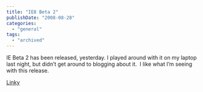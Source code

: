 ```yaml
---
title: "IE8 Beta 2"
publishDate: "2008-08-28"
categories: 
  - "general"
tags:
  - "archived"
---
```


IE Beta 2 has been released, yesterday. I played around with it on my laptop last night, but didn’t get around to blogging about it.  I like what I’m seeing with this release.

[Linky](https://www.microsoft.com/windows/internet-explorer/beta/)

